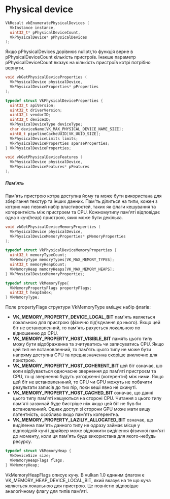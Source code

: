 # Physical device  
```c
VkResult vkEnumeratePhysicalDevices (
  VkInstance instance,
  uint32_t* pPhysicalDeviceCount,
  VkPhysicalDevice* pPhysicalDevices
);
```
 Якщо pPhysicalDevices дорівнює nullptr,то функція верне в pPhysicalDeviceCount кількість пристроїв. Інакше параметр pPhysicalDeviceCount вказує на кількість пристроїв котрі потрібно вернути. 

```c
void vkGetPhysicalDeviceProperties (
  VkPhysicalDevice physicalDevice,
  VkPhysicalDeviceProperties* pProperties
);

typedef struct VkPhysicalDeviceProperties {
  uint32_t apiVersion;
  uint32_t driverVersion;
  uint32_t vendorID;
  uint32_t deviceID;
  VkPhysicalDeviceType deviceType;
  char deviceName[VK_MAX_PHYSICAL_DEVICE_NAME_SIZE];
  uint8_t pipelineCacheUUID[VK_UUID_SIZE];
  VkPhysicalDeviceLimits limits;
  VkPhysicalDeviceProperties sparseProperties;
} VkPhysicalDeviceProperties;

void vkGetPhysicalDeviceFeatures (
  VkPhysicalDevice physicalDevice,
  VkPhysicalDeviceFeatures* pFeatures
);
```

##### Пам'ять
 Пам'ять пристрою котра доступна йому та може бути використана для зберігання текстур та інших данних. Пам'ть ділиться на типи, кожен з котрих має певний набір властивостей, таких як флаги кешування та когерентність між пристроем та CPU. Кожномутипу пам'яті відповідає одна з куч(heap) пристрою, яких може бути декілька.
```c
void vkGetPhysicalDeviceMemoryProperties (
  VkPhysicalDevice physicalDevice,
  VkPhysicalDeviceMemoryProperties* pMemoryProperties
);

typedef struct VkPhysicalDeviceMemoryProperties {
  uint32_t memoryTypeCount;
  VkMemoryType memoryTypes[VK_MAX_MEMORY_TYPES];
  uint32_t memoryHeapCount;
  VkMemoryHeap memoryHeaps[VK_MAX_MEMORY_HEAPS];
} VkPhysicalDeviceMemoryProperties;

typedef struct VkMemoryType{
  VkMemoryPropertyFlags propertyFlags;
  uint32_t heapIndex;
} VkMemoryType;
```
Поле propertyFlags структури VkMemoryType вміщує набір флагів:  
- **VK_MEMORY_PROPERTY_DEVICE_LOCAL_BIT** пам'ять являється локальною для пристрою (фізично під'єднання до нього). Якщо цей біт не встановленний, то пам'ять рахується локальною по відношенню до CPU.
- **VK_MEMORY_PROPERTY_HOST_VISIBLE_BIT** память цього типу можу бути відображенна та зчитуватись чи записуватись CPU. Якщо цей тип не встановленний, то пам'ять цього типу не може бути напряму доступна CPU та предназначенна скоріше виключно для пристрою.
- **VK_MEMORY_PROPERTY_HOST_COHERENT_BIT** цей біт означає, шо коли відбувається одночасне звернення до пам'яті пристроєм та CPU, то ці звернення будуть узгодженні (когерентні) між ними. Якщо цей біт не встановленнний, то CPU чи GPU можуть не побачити результати записів до тих пір, поки кеші явно не скинуті.
- **VK_MEMORY_PROPERTY_HOST_CACHED_BIT** означає, що данні цього типу пам'яті кешуються на стороні CPU. Читання з цього типу пам'яті зазвичай буде бистріше ніж якщо цей біт не був би  встановленний. Однак доступ зі сторони GPU може мати вищу латентність, особливо якщо пам'ять когерентна.
- **VK_MEMORY_PROPERTY_LAZILIY_ALLOCATED_BIT** означає, що виділенна пам'ять данного типу не одразу займає місце у відповідній кучі і драйвер може відложити виділення фізичної пам'яті до моменту, коли ця пам'ять буде використана для якого-небудь ресурсу.
```c
typedef struct VkMemoryHeap {
  VkDeviceSize size;
  VkMemoryHeapFlags flags;
} VkMemoryHeap;
```
VkMemoryHeapFlags описує кучу. В vulkan 1.0 єдиним флагом є VK_MEMORY_HEAP_DEVICE_LOCAL_BIT, який вказує на те що куча являється локальною для пристрою. Це повністю відповідає аналогічному флагу для типів пам'яті.


